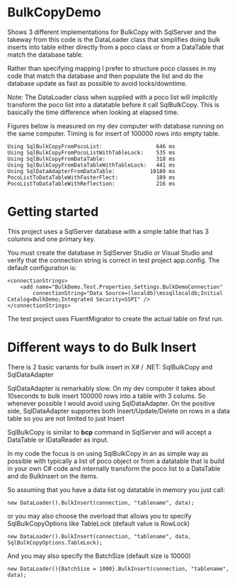 # BulkCopyDemo
Shows 3 different implementations for BulkCopy with SqlServer and the takeway from this code is the DataLoader class that simplifies doing bulk inserts into table either directly from a poco class or from a DataTable that match the database table. 

Rather than specifying mapping I prefer to structure poco classes in my code that match tha database and then populate the list and do the database update as fast as possible to avoid locks/downtime.

Note: The DataLoader class when supplied with a poco list will implicitly transform the poco list into a datatable before it call SqlBulkCopy. This is basically the time difference when looking at elapsed time. 

Figures below is measured on my dev computer with database running on the same computer. Timing is for insert of 100000 rows into empty table.  

    Using SqlBulkCopyFromPocoList:                 646 ms
    Using SqlBulkCopyFromPocoListWithTableLock:    535 ms
    Using SqlBulkCopyFromDataTable:                318 ms
    Using SqlBulkCopyFromDataTableWithTableLock:   441 ms
    Using SqlDataAdapterFromDataTable:           10180 ms
    PocoListToDataTableWithFasterFlect:            189 ms
    PocoListToDataTableWithReflection:             216 ms      
  
# Getting started #
This project uses a SqlServer database with a simple table that has 3 columns and one primary key. 

You must create the database in SqlServer Studio or Visual Studio and verify that the connection string is correct in test project app.config. The default configuration is: 

    <connectionStrings>
        <add name="BulkDemo.Test.Properties.Settings.BulkDemoConnection"
            connectionString="Data Source=(localdb)\mssqllocaldb;Initial Catalog=BulkDemo;Integrated Security=SSPI" />
    </connectionStrings>

The test project uses FluentMigrator to create the actual table on first run. 

# Different ways to do Bulk Insert #

There is 2 basic variants for builk insert in X# / .NET: SqlBulkCopy and SqlDataAdapter

SqlDataAdapter is remarkably slow. On my dev computer it takes about 10seconds to bulk insert 100000 rows into a table with 3 colums.  So whenever possible I would avoid using SqlDataAdapter. On the positive side, SqlDataAdapter supportes both Insert/Update/Delete on rows in a data table so you are not limited to just Insert

SqlBulkCopy is similar to **bcp**  command in SqlServer and will accept a DataTable or IDataReader as input. 

In my code the focus is on using SqlBulkCopy in an as simple way as possible with typically a list of poco object or from a datatable that is build in your own C# code and internally transform the poco list to a DataTable and do BulkInsert on the items. 

So assuming that you have a data list og datatable in memory you just call: 

    new DataLoader().BulkInsert(connection, "tablename", data);


or you may also choose the overload that allows you to specify SqlBulkCopyOptions like TableLock (default value is RowLock)

    new DataLoader().BulkInsert(connection, "tablename", data, SqlBulkCopyOptions.TableLock);

And you may also specify the BatchSize (default size is 10000)

    new DataLoader(){BatchSize = 1000}.BulkInsert(connection, "tablename", data);
